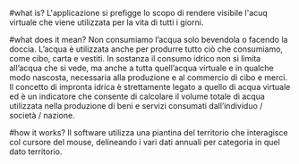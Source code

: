 #what is?
L'applicazione si prefigge lo scopo di rendere visibile l'acuq virtuale che viene utilizzata per la vita di tutti i giorni. 

#what does it mean?
Non consumiamo l’acqua solo bevendola o facendo la doccia. L’acqua è utilizzata anche per produrre tutto ciò che consumiamo, come cibo, carta e vestiti. In sostanza il consumo idrico non si limita all’acqua che si vede, ma anche a tutta quell’acqua virtuale e in qualche modo nascosta, necessaria alla produzione e al commercio di cibo e merci. Il concetto di impronta idrica è strettamente legato a quello di acqua virtuale ed è un indicatore che consente di calcolare il volume totale di acqua utilizzata nella produzione di beni e servizi consumati dall’individuo / società / nazione.

#how it works?
Il software utilizza una piantina del territorio che interagisce col cursore del mouse, delineando i vari dati annuali per categoria in quel dato territorio.
